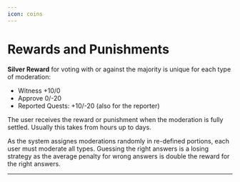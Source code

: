 ```yaml
---
icon: coins
---
```


# Rewards and Punishments


**Silver Reward** for voting with or against the majority is unique for each type of moderation:

* Witness +10/0 
* Approve 0/-20  
* Reported Quests: +10/-20  (also for the reporter)

The user receives the reward or punishment when the moderation is
fully settled. Usually this takes from hours up to days. 

As the system assignes moderations randomly in re-defined portions, each user must moderate all types. Guessing the right answers is a losing strategy as the average penalty for wrong answers is double the reward for the right answers. 

***